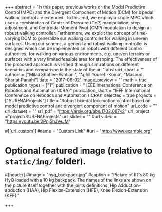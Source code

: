 +++
abstract = "In this paper, previous works on the Model Predictive Control (MPC) and the Divergent Component of Motion (DCM) for bipedal walking control are extended. To this end, we employ a single MPC which uses a combination of Center of Pressure (CoP) manipulation, step adjustment, and Centroidal Moment Pivot (CMP) modulation to design a robust walking controller. Furthermore, we exploit the concept of time-varying DCM to generalize our walking controller for walking in uneven surfaces. Using our scheme, a general and robust walking controller is designed which can be implemented on robots with different control authorities, for walking on various environments, e.g. uneven terrains or surfaces with a very limited feasible area for stepping. The effectiveness of the proposed approach is verified through simulations on different scenarios and comparison to the state of the art."
abstract_short = ""
authors = ["Milad Shafiee-Ashtiani", "Aghil Yousefi-Koma", "Masoud Shariat-Panahi"]
date = "2017-06-02"
image_preview = ""
math = true
publication_types = ["1"]
publication = " IEEE International Conference on Robotics and Automation (ICRA)"
publication_short = "IEEE International Conference on Robotics and Automation (ICRA)"
selected = true
projects = ["SURENAProjects"]
title = "Robust bipedal locomotion control based on model predictive control and divergent component of motion"
url_code = ""
url_dataset = ""
url_pdf = "https://arxiv.org/abs/1702.08742"
url_project ="project/SURENAProjects"
url_slides = ""
#url_video = "https://youtu.be/2Pnj5hJVeJM"

#[[url_custom]]
#name = "Custom Link"
#url = "http://www.example.org"

# Optional featured image (relative to `static/img/` folder).
#[header]
#image = "hyq_backpack.jpg"
#caption = "Picture of IIT’s 80 kg HyQ loaded with a 10 kg backpack. The names of the links are shown on the picture itself together with the joints definitions: Hip Adduction-abduction (HAA), Hip Flexion-Extension (HFE), Knee Flexion-Extension (KFE)."

+++

